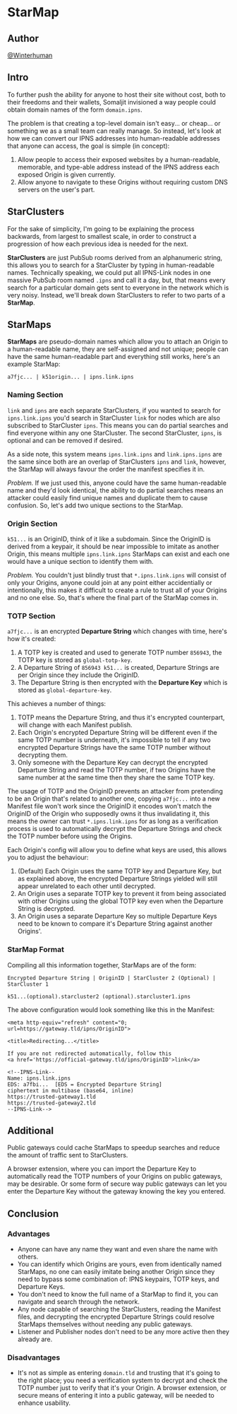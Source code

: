 # StarMap

## Author

[@Winterhuman](https://github.com/Winterhuman)

## Intro

To further push the ability for anyone to host their site without cost, both to their freedoms and their wallets, Somaljit invisioned a way people could obtain domain names of the form `domain.ipns`.

The problem is that creating a top-level domain isn't easy... or cheap... or something we as a small team can really manage. So instead, let's look at how we can convert our IPNS addresses into human-readable addresses that anyone can access, the goal is simple (in concept):

1. Allow people to access their exposed websites by a human-readable, memorable, and type-able address instead of the IPNS address each exposed Origin is given currently.
2. Allow anyone to navigate to these Origins without requiring custom DNS servers on the user's part.

## StarClusters

For the sake of simplicity, I'm going to be explaining the process backwards, from largest to smallest scale, in order to construct a progression of how each previous idea is needed for the next.

**StarClusters** are just PubSub rooms derived from an alphanumeric string, this allows you to search for a StarCluster by typing in human-readable names. Technically speaking, we could put all IPNS-Link nodes in one massive PubSub room named `.ipns` and call it a day, but, that means every search for a particular domain gets sent to everyone in the network which is very noisy. Instead, we'll break down StarClusters to refer to two parts of a **StarMap**.

## StarMaps

**StarMaps** are pseudo-domain names which allow you to attach an Origin to a human-readable name, they are self-assigned and not unique; people can have the same human-readable part and everything still works, here's an example StarMap:

`a7fjc... | k51origin... | ipns.link.ipns`

### Naming Section

`link` and `ipns` are each separate StarClusters, if you wanted to search for `ipns.link.ipns` you'd search in StarCluster `link` for nodes which are also subscribed to StarCluster `ipns`. This means you can do partial searches and find everyone within any one StarCluster. The second StarCluster, `ipns`, is optional and can be removed if desired.

As a side note, this system means `ipns.link.ipns` and `link.ipns.ipns` are the same since both are an overlap of StarClusters `ipns` and `link`, however, the StarMap will always favour the order the manifest specifies it in.

*Problem.* If we just used this, anyone could have the same human-readable name and they'd look identical, the ability to do partial searches means an attacker could easily find unique names and duplicate them to cause confusion. So, let's add two unique sections to the StarMap.

### Origin Section

`k51...` is an OriginID, think of it like a subdomain. Since the OriginID is derived from a keypair, it should be near impossible to imitate as another Origin, this means multiple `ipns.link.ipns` StarMaps can exist and each one would have a unique section to identify them with.

*Problem.* You couldn't just blindly trust that `*.ipns.link.ipns` will consist of only your Origins, anyone could join at any point either accidentially or intentionally, this makes it difficult to create a rule to trust all of your Origins and no one else. So, that's where the final part of the StarMap comes in.

### TOTP Section

`a7fjc...` is an encrypted **Departure String** which changes with time, here's how it's created:

1. A TOTP key is created and used to generate TOTP number `856943`, the TOTP key is stored as `global-totp-key`.
2. A Departure String of `856943 k51...` is created, Departure Strings are per Origin since they include the OriginID.
3. The Departure String is then encrypted with the **Departure Key** which is stored as `global-departure-key`.

This achieves a number of things:

1. TOTP means the Departure String, and thus it's encrypted counterpart, will change with each Manifest publish.
2. Each Origin's encrypted Departure String will be different even if the same TOTP number is underneath, it's impossible to tell if any two encrypted Departure Strings have the same TOTP number without decrypting them.
3. Only someone with the Departure Key can decrypt the encrypted Departure String and read the TOTP number, if two Origins have the same number at the same time then they share the same TOTP key.

The usage of TOTP and the OriginID prevents an attacker from pretending to be an Origin that's related to another one, copying `a7fjc...` into a new Manifest file won't work since the OriginID it encodes won't match the OriginID of the Origin who supposedly owns it thus invalidating it, this means the owner can trust `*.ipns.link.ipns` for as long as a verification process is used to automatically decrypt the Departure Strings and check the TOTP number before using the Origins.

Each Origin's config will allow you to define what keys are used, this allows you to adjust the behaviour:

1. (Default) Each Origin uses the same TOTP key and Departure Key, but as explained above, the encrypted Departure Strings yielded will still appear unrelated to each other until decrypted.
2. An Origin uses a separate TOTP key to prevent it from being associated with other Origins using the global TOTP key even when the Departure String is decrypted.
3. An Origin uses a separate Departure Key so multiple Departure Keys need to be known to compare it's Departure String against another Origins'.

### StarMap Format

Compiling all this information together, StarMaps are of the form:

`Encrypted Departure String | OriginID | StarCluster 2 (Optional) | StarCluster 1`

`k51...(optional).starcluster2 (optional).starcluster1.ipns`



The above configuration would look something like this in the Manifest:

```
<meta http-equiv="refresh" content="0; url=https://gateway.tld/ipns/OriginID">

<title>Redirecting...</title>

If you are not redirected automatically, follow this 
<a href='https://official-gateway.tld/ipns/OriginID'>link</a>

<!--IPNS-Link--
Name: ipns.link.ipns
EDS: a7fbi...  [EDS = Encrypted Departure String]
ciphertext in multibase (base64, inline)
https://trusted-gateway1.tld
https://trusted-gateway2.tld
--IPNS-Link-->
```

## Additional

Public gateways could cache StarMaps to speedup searches and reduce the amount of traffic sent to StarClusters.

A browser extension, where you can import the Departure Key to automatically read the TOTP numbers of your Origins on public gateways, may be desirable. Or some form of secure way public gateways can let you enter the Departure Key without the gateway knowing the key you entered.

## Conclusion

### Advantages

- Anyone can have any name they want and even share the name with others.
- You can identify which Origins are yours, even from identically named StarMaps, no one can easily imitate being another Origin since they need to bypass some combination of: IPNS keypairs, TOTP keys, and Departure Keys.
- You don't need to know the full name of a StarMap to find it, you can navigate and search through the network.
- Any node capable of searching the StarClusters, reading the Manifest files, and decrypting the encrypted Departure Strings could resolve StarMaps themselves without needing any public gateways.
- Listener and Publisher nodes don't need to be any more active then they already are.

### Disadvantages

- It's not as simple as entering `domain.tld` and trusting that it's going to the right place; you need a verification system to decrypt and check the TOTP number just to verify that it's your Origin. A browser extension, or secure means of entering it into a public gateway, will be needed to enhance usability.
